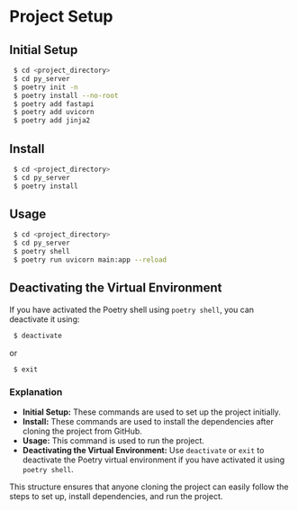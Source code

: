 # Project Setup

## Initial Setup
```bash
 $ cd <project_directory>
 $ cd py_server
 $ poetry init -n
 $ poetry install --no-root
 $ poetry add fastapi
 $ poetry add uvicorn
 $ poetry add jinja2
```

## Install
```bash
 $ cd <project_directory>
 $ cd py_server
 $ poetry install
```

## Usage
```bash
 $ cd <project_directory>
 $ cd py_server
 $ poetry shell
 $ poetry run uvicorn main:app --reload
```

## Deactivating the Virtual Environment
If you have activated the Poetry shell using `poetry shell`, you can deactivate it using:
```bash
 $ deactivate
```
or
```bash
 $ exit
```

### Explanation

- **Initial Setup:** These commands are used to set up the project initially.
- **Install:** These commands are used to install the dependencies after cloning the project from GitHub.
- **Usage:** This command is used to run the project.
- **Deactivating the Virtual Environment:** Use `deactivate` or `exit` to deactivate the Poetry virtual environment if you have activated it using `poetry shell`.

This structure ensures that anyone cloning the project can easily follow the steps to set up, install dependencies, and run the project.
